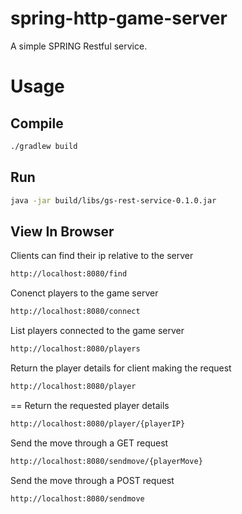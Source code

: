 # spring-http-game-server
A simple SPRING Restful service. 


# Usage

## Compile
```bash
./gradlew build
```

## Run
```bash
java -jar build/libs/gs-rest-service-0.1.0.jar
```

## View In Browser

Clients can find their ip relative to the server
```bash
http://localhost:8080/find
```

Conenct players to the game server
```bash
http://localhost:8080/connect
```

List players connected to the game server
```bash
http://localhost:8080/players
```

Return the player details for client making the request
```bash
http://localhost:8080/player
```
==
Return the requested player details
```bash
http://localhost:8080/player/{playerIP}
```

Send the move through a GET request
```bash
http://localhost:8080/sendmove/{playerMove}
```

Send the move through a POST request
```bash
http://localhost:8080/sendmove
```

